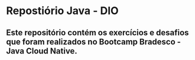 # Repostiório Java - DIO </br>

## Este repositório contém os exercícios e desafios que foram realizados no Bootcamp Bradesco - Java Cloud Native.
